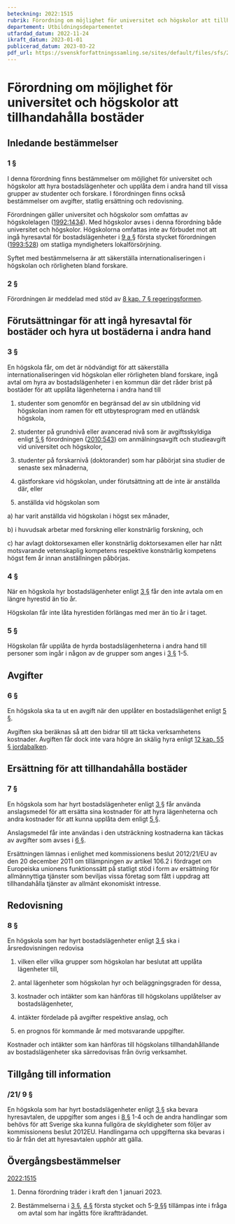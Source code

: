 ```yaml
---
beteckning: 2022:1515
rubrik: Förordning om möjlighet för universitet och högskolor att tillhandahålla bostäder
departement: Utbildningsdepartementet
utfardad_datum: 2022-11-24
ikraft_datum: 2023-01-01
publicerad_datum: 2023-03-22
pdf_url: https://svenskforfattningssamling.se/sites/default/files/sfs/2022-11/SFS2022-1515.pdf
---
```


# Förordning om möjlighet för universitet och högskolor att tillhandahålla bostäder

## Inledande bestämmelser

### 1 §

I denna förordning finns bestämmelser om möjlighet för universitet och högskolor att hyra bostadslägenheter och upplåta dem i andra hand till vissa grupper av studenter och forskare. I förordningen finns också bestämmelser om avgifter, statlig ersättning och redovisning.

Förordningen gäller universitet och högskolor som omfattas av högskolelagen ([1992:1434](https://selex.se/eli/sfs/1992/1434)). Med högskolor avses i denna förordning både universitet och högskolor. Högskolorna omfattas inte av förbudet mot att ingå hyresavtal för bostadslägenheter i [9 a §](#9a) första stycket förordningen ([1993:528](https://selex.se/eli/sfs/1993/528)) om statliga myndigheters lokalförsörjning.

Syftet med bestämmelserna är att säkerställa internationaliseringen i högskolan och rörligheten bland forskare.

### 2 §

Förordningen är meddelad med stöd av [8 kap. 7 § regeringsformen](https://selex.se/eli/sfs/1974/152#kap8.7).

## Förutsättningar för att ingå hyresavtal för bostäder och hyra ut bostäderna i andra hand

### 3 §

En högskola får, om det är nödvändigt för att säkerställa internationaliseringen vid högskolan eller rörligheten bland forskare, ingå avtal om hyra av bostadslägenheter i en kommun där det råder brist på bostäder för att upplåta lägenheterna i andra hand till

1. studenter som genomför en begränsad del av sin utbildning vid högskolan inom ramen för ett utbytesprogram med en utländsk högskola,

2. studenter på grundnivå eller avancerad nivå som är avgiftsskyldiga enligt [5 §](#5) förordningen ([2010:543](https://selex.se/eli/sfs/2010/543)) om anmälningsavgift och studieavgift vid universitet och högskolor,

3. studenter på forskarnivå (doktorander) som har påbörjat sina studier de senaste sex månaderna,

4. gästforskare vid högskolan, under förutsättning att de inte är anställda där, eller

5. anställda vid högskolan som

a) har varit anställda vid högskolan i högst sex månader,

b) i huvudsak arbetar med forskning eller konstnärlig forskning, och

c) har avlagt doktorsexamen eller konstnärlig doktorsexamen eller har nått motsvarande vetenskaplig kompetens respektive konstnärlig kompetens högst fem år innan anställningen påbörjas.

### 4 §

När en högskola hyr bostadslägenheter enligt [3 §](#3) får den inte avtala om en längre hyrestid än tio år.

Högskolan får inte låta hyrestiden förlängas med mer än tio år i taget.

### 5 §

Högskolan får upplåta de hyrda bostadslägenheterna i andra hand till personer som ingår i någon av de grupper som anges i [3 §](#3) 1-5.

## Avgifter

### 6 §

En högskola ska ta ut en avgift när den upplåter en bostadslägenhet enligt [5 §](#5).

Avgiften ska beräknas så att den bidrar till att täcka verksamhetens kostnader. Avgiften får dock inte vara högre än skälig hyra enligt [12 kap. 55 § jordabalken](https://selex.se/eli/sfs/1970/994#kap12.55).

## Ersättning för att tillhandahålla bostäder

### 7 §

En högskola som har hyrt bostadslägenheter enligt [3 §](#3) får använda anslagsmedel för att ersätta sina kostnader för att hyra lägenheterna och andra kostnader för att kunna upplåta dem enligt [5 §](#5).

Anslagsmedel får inte användas i den utsträckning kostnaderna kan täckas av avgifter som avses i [6 §](#6).

Ersättningen lämnas i enlighet med kommissionens beslut 2012/21/EU av den 20 december 2011 om tillämpningen av artikel 106.2 i fördraget om Europeiska unionens funktionssätt på statligt stöd i form av ersättning för allmännyttiga tjänster som beviljas vissa företag som fått i uppdrag att tillhandahålla tjänster av allmänt ekonomiskt intresse.

## Redovisning

### 8 §

En högskola som har hyrt bostadslägenheter enligt [3 §](#3) ska i årsredovisningen redovisa

1. vilken eller vilka grupper som högskolan har beslutat att upplåta lägenheter till,

2. antal lägenheter som högskolan hyr och beläggningsgraden för dessa,

3. kostnader och intäkter som kan hänföras till högskolans upplåtelser av bostadslägenheter,

4. intäkter fördelade på avgifter respektive anslag, och

5. en prognos för kommande år med motsvarande uppgifter.

Kostnader och intäkter som kan hänföras till högskolans tillhandahållande av bostadslägenheter ska särredovisas från övrig verksamhet.

## Tillgång till information

### /21/ 9 §

En högskola som har hyrt bostadslägenheter enligt [3 §](#3) ska bevara hyresavtalen, de uppgifter som anges i [8 §](#8) 1-4 och de andra handlingar som behövs för att Sverige ska kunna fullgöra de skyldigheter som följer av kommissionens beslut 2012EU. Handlingarna och uppgifterna ska bevaras i tio år från det att hyresavtalen upphör att gälla.

## Övergångsbestämmelser

[2022:1515](https://selex.se/eli/sfs/2022/1515)

1. Denna förordning träder i kraft den 1 januari 2023.

2. Bestämmelserna i [3 §](#3), [4 §](#4) första stycket och 5-[9 §](#9)§ tillämpas inte i fråga om avtal som har ingåtts före ikraftträdandet.